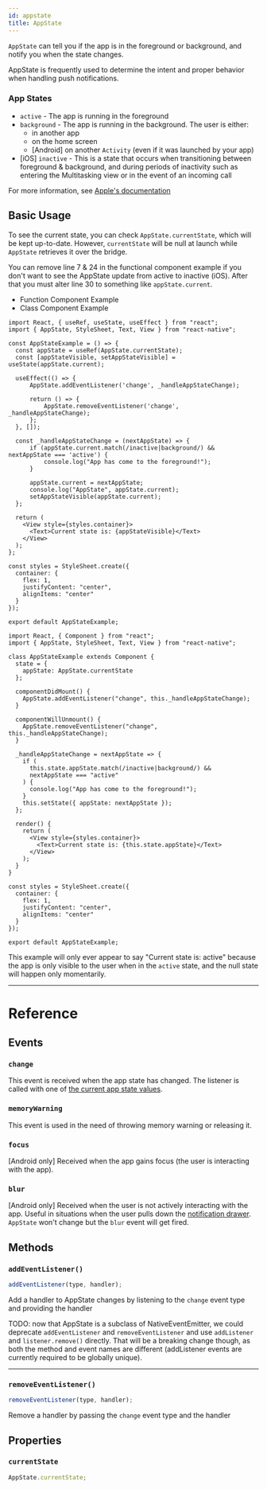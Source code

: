 ```yaml
---
id: appstate
title: AppState
---
```


`AppState` can tell you if the app is in the foreground or background, and notify you when the state changes.

AppState is frequently used to determine the intent and proper behavior when handling push notifications.

### App States

- `active` - The app is running in the foreground
- `background` - The app is running in the background. The user is either:
  - in another app
  - on the home screen
  - [Android] on another `Activity` (even if it was launched by your app)
- [iOS] `inactive` - This is a state that occurs when transitioning between foreground & background, and during periods of inactivity such as entering the Multitasking view or in the event of an incoming call

For more information, see [Apple's documentation](https://developer.apple.com/documentation/uikit/app_and_scenes/managing_your_app_s_life_cycle)

## Basic Usage

To see the current state, you can check `AppState.currentState`, which will be kept up-to-date. However, `currentState` will be null at launch while `AppState` retrieves it over the bridge.

You can remove line 7 & 24 in the functional component example if you don't want to see the AppState update from active to inactive (iOS).
After that you must alter line 30 to something like `appState.current`.

<div class="toggler">
  <ul role="tablist" class="toggle-syntax">
    <li id="functional" class="button-functional" aria-selected="false" role="tab" tabindex="0" aria-controls="functionaltab" onclick="displayTabs('syntax', 'functional')">
      Function Component Example
    </li>
    <li id="classical" class="button-classical" aria-selected="false" role="tab" tabindex="0" aria-controls="classicaltab" onclick="displayTabs('syntax', 'classical')">
      Class Component Example
    </li>
  </ul>
</div>

<block class="functional syntax" />

```SnackPlayer name=AppState%20Function%20Component%20Example
import React, { useRef, useState, useEffect } from "react";
import { AppState, StyleSheet, Text, View } from "react-native";

const AppStateExample = () => {
  const appState = useRef(AppState.currentState);
  const [appStateVisible, setAppStateVisible] = useState(appState.current);

  useEffect(() => {
      AppState.addEventListener('change', _handleAppStateChange);

      return () => {
          AppState.removeEventListener('change', _handleAppStateChange);
      };
  }, []);

  const _handleAppStateChange = (nextAppState) => {
      if (appState.current.match(/inactive|background/) && nextAppState === 'active') {
          console.log("App has come to the foreground!");
      } 

      appState.current = nextAppState;
      console.log("AppState", appState.current);
      setAppStateVisible(appState.current);
  };

  return (
    <View style={styles.container}>
      <Text>Current state is: {appStateVisible}</Text>
    </View>
  );
};

const styles = StyleSheet.create({
  container: {
    flex: 1,
    justifyContent: "center",
    alignItems: "center"
  }
});

export default AppStateExample;
```

<block class="classical syntax" />

```SnackPlayer name=AppState%20Class%20Component%20Example
import React, { Component } from "react";
import { AppState, StyleSheet, Text, View } from "react-native";

class AppStateExample extends Component {
  state = {
    appState: AppState.currentState
  };

  componentDidMount() {
    AppState.addEventListener("change", this._handleAppStateChange);
  }

  componentWillUnmount() {
    AppState.removeEventListener("change", this._handleAppStateChange);
  }

  _handleAppStateChange = nextAppState => {
    if (
      this.state.appState.match(/inactive|background/) &&
      nextAppState === "active"
    ) {
      console.log("App has come to the foreground!");
    }
    this.setState({ appState: nextAppState });
  };

  render() {
    return (
      <View style={styles.container}>
        <Text>Current state is: {this.state.appState}</Text>
      </View>
    );
  }
}

const styles = StyleSheet.create({
  container: {
    flex: 1,
    justifyContent: "center",
    alignItems: "center"
  }
});

export default AppStateExample;
```

<block class="endBlock syntax" />

This example will only ever appear to say "Current state is: active" because the app is only visible to the user when in the `active` state, and the null state will happen only momentarily.

---

# Reference

## Events

### `change`

This event is received when the app state has changed. The listener is called with one of [the current app state values](appstate#app-states).

### `memoryWarning`

This event is used in the need of throwing memory warning or releasing it.

### `focus`

[Android only] Received when the app gains focus (the user is interacting with the app).

### `blur`

[Android only] Received when the user is not actively interacting with the app. Useful in situations when the user pulls down the [notification drawer](https://developer.android.com/guide/topics/ui/notifiers/notifications#bar-and-drawer). `AppState` won't change but the `blur` event will get fired.

## Methods

### `addEventListener()`

```jsx
addEventListener(type, handler);
```

Add a handler to AppState changes by listening to the `change` event type and providing the handler

TODO: now that AppState is a subclass of NativeEventEmitter, we could deprecate `addEventListener` and `removeEventListener` and use `addListener` and `listener.remove()` directly. That will be a breaking change though, as both the method and event names are different (addListener events are currently required to be globally unique).

---

### `removeEventListener()`

```jsx
removeEventListener(type, handler);
```

Remove a handler by passing the `change` event type and the handler

## Properties

### `currentState`

```jsx
AppState.currentState;
```
